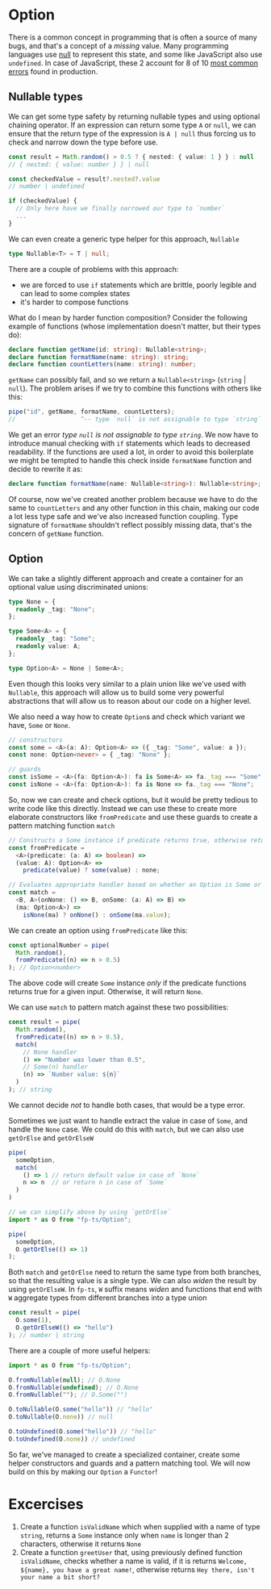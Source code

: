 # Option

There is a common concept in programming that is often a source of many bugs, and that's a concept of a _missing_ value. Many programming languages use [null](https://www.infoq.com/presentations/Null%2DReferences%2DThe%2DBillion%2DDollar%2DMistake%2DTony%2DHoare/) to represent this state, and some like JavaScript also use `undefined`. In case of JavaScript, these 2 account for 8 of 10 [most common errors](https://www.rollbar.com/blog/blog/top%2D10%2Djavascript%2Derrors%2Dfrom%2D1000%2Dprojects%2Dand%2Dhow%2Dto%2Davoid%2Dthem) found in production.

<!-- We'll look how deeper into functional programming patterns, specifically `Option` monad, that can help us control this behaviour in a more safe, predictable and maintainable way.  -->

## Nullable types

We can get some type safety by returning nullable types and using optional chaining operator. If an expression can return some type `A` or `null`, we can ensure that the return type of the expression is `A | null` thus forcing us to check and narrow down the type before use.

```typescript
const result = Math.random() > 0.5 ? { nested: { value: 1 } } : null
// { nested: { value: number } } | null

const checkedValue = result?.nested?.value
// number | undefined

if (checkedValue) {
  // Only here have we finally narrowed our type to `number`
  ...
}
```

We can even create a generic type helper for this approach, `Nullable`

```typescript
type Nullable<T> = T | null;
```

There are a couple of problems with this approach:

- we are forced to use `if` statements which are brittle, poorly legible and can lead to some complex states
- it's harder to compose functions

What do I mean by harder function composition? Consider the following example of functions (whose implementation doesn't matter, but their types do):

```typescript
declare function getName(id: string): Nullable<string>;
declare function formatName(name: string): string;
declare function countLetters(name: string): number;
```

`getName` can possibly fail, and so we return a `Nullable<string>` (`string` | `null`). The problem arises if we try to combine this functions with others like this:

```typescript
pipe("id", getName, formatName, countLetters);
//                  ^-- type `null` is not assignable to type `string`
```

We get an error _type `null` is not assignable to type `string`_. We now have to introduce manual checking with `if` statements which leads to decreased readability. If the functions are used a lot, in order to avoid this boilerplate we might be tempted to handle this check inside `formatName` function and decide to rewrite it as:

```typescript
declare function formatName(name: Nullable<string>): Nullable<string>;
```

Of course, now we've created another problem because we have to do the same to `countLetters` and any other function in this chain, making our code a lot less type safe and we've also increased function coupling. Type signature of `formatName` shouldn't reflect possibly missing data, that's the concern of `getName` function.

## Option

We can take a slightly different approach and create a container for an optional value using discriminated unions:

```typescript
type None = {
  readonly _tag: "None";
};

type Some<A> = {
  readonly _tag: "Some";
  readonly value: A;
};

type Option<A> = None | Some<A>;
```

Even though this looks very similar to a plain union like we've used with `Nullable`, this approach will allow us to build some very powerful abstractions that will allow us to reason about our code on a higher level.

We also need a way how to create `Option`s and check which variant we have, `Some` or `None`.

```typescript
// constructors
const some = <A>(a: A): Option<A> => ({ _tag: "Some", value: a });
const none: Option<never> = { _tag: "None" };

// guards
const isSome = <A>(fa: Option<A>): fa is Some<A> => fa._tag === "Some";
const isNone = <A>(fa: Option<A>): fa is None => fa._tag === "None";
```

So, now we can create and check options, but it would be pretty tedious to write code like this directly. Instead we can use these to create more elaborate constructors like `fromPredicate` and use these guards to create a pattern matching function `match`

```typescript
// Constructs a Some instance if predicate returns true, otherwise returns None
const fromPredicate =
  <A>(predicate: (a: A) => boolean) =>
  (value: A): Option<A> =>
    predicate(value) ? some(value) : none;

// Evaluates appropriate handler based on whether an Option is Some or None
const match =
  <B, A>(onNone: () => B, onSome: (a: A) => B) =>
  (ma: Option<A>) =>
    isNone(ma) ? onNone() : onSome(ma.value);
```

We can create an option using `fromPredicate` like this:

```typescript
const optionalNumber = pipe(
  Math.random(),
  fromPredicate((n) => n > 0.5)
); // Option<number>
```

The above code will create `Some` instance _only_ if the predicate functions returns true for a given input. Otherwise, it will return `None`.

We can use `match` to pattern match against these two possibilities:

```typescript
const result = pipe(
  Math.random(),
  fromPredicate((n) => n > 0.5),
  match(
    // None handler
    () => "Number was lower than 0.5",
    // Some(n) handler
    (n) => `Number value: ${n}`
  )
); // string
```

We cannot decide _not_ to handle both cases, that would be a type error.

Sometimes we just want to handle extract the value in case of `Some`, and handle the `None` case. We could do this with `match`, but we can also use `getOrElse` and `getOrElseW`

```typescript
pipe(
  someOption,
  match(
    () => 1 // return default value in case of `None`
    n => n  // or return n in case of `Some`
  )
)
```

```typescript
// we can simplify above by using `getOrElse`
import * as O from "fp-ts/Option";

pipe(
  someOption,
  O.getOrElse(() => 1)
);
```

Both `match` and `getOrElse` need to return the same type from both branches, so that the resulting value is a single type. We can also _widen_ the result by using `getOrElseW`. In `fp-ts`, `W` suffix means _widen_ and functions that end with `W` aggregate types from different branches into a type union

```typescript
const result = pipe(
  O.some(1),
  O.getOrElseW(() => "hello")
); // number | string
```

There are a couple of more useful helpers:

```typescript
import * as O from "fp-ts/Option";

O.fromNullable(null); // O.None
O.fromNullable(undefined); // O.None
O.fromNullable(""); // O.Some("")

O.toNullable(O.some("hello")) // "hello"
O.toNullable(O.none)) // null

O.toUndefined(O.some("hello")) // "hello"
O.toUndefined(O.none)) // undefined
```

So far, we've managed to create a specialized container, create some helper constructors and guards and a pattern matching tool. We will now build on this by making our `Option` a `Functor`!

# Excercises

1. Create a function `isValidName` which when supplied with a name of type `string`, returns a `Some` instance only when `name` is longer than 2 characters, otherwise it returns `None`
2. Create a function `greetUser` that, using previously defined function `isValidName`, checks whether a name is valid, if it is returns `Welcome, ${name}, you have a great name!`, otherwise returns `Hey there, isn't your name a bit short?`
